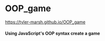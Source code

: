 # OOP_game

https://tyler-marsh.github.io/OOP_game

<h4>Using JavaScript's OOP syntax create a game </h4>
